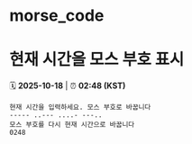 # morse_code
# 현재 시간을 모스 부호 표시
<!-- MORSE_TIME_START -->
🗓️ **2025-10-18** | ⏰ **02:48 (KST)**

```
현재 시간을 입력하세요. 모스 부호로 바꿉니다
----- ..--- ....- ---..
모스 부호를 다시 현재 시간으로 바꿉니다
0248
```
<!-- MORSE_TIME_END -->
